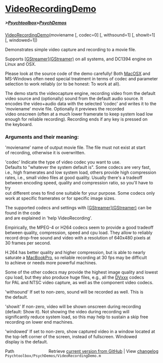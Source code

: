 # [VideoRecordingDemo](VideoRecordingDemo)
##### >[Psychtoolbox](Psychtoolbox)>[PsychDemos](PsychDemos)

[VideoRecordingDemo](VideoRecordingDemo)(moviename [, codec=0] [, withsound=1] [, showit=1] [, windowed=1])  
  
Demonstrates simple video capture and recording to a movie file.  
  
Supports [[GStreamer](GStreamer)][(GStreamer)]((GStreamer)) on all systems, and DC1394 engine on Linux and OSX.  
  
Please look at the source code of the demo carefully! Both [MacOSX](MacOSX) and  
MS-Windows often need special treatment in terms of codec and parameter  
selection to work reliably (or to be honest: To work at all).  
  
The demo starts the videocapture engine, recording video from the default  
video source and (optionally) sound from the default audio source. It  
encodes the video+audio data with the selected 'codec' and writes it to the  
'moviename' movie file. Optionally it previews the recorded  
video onscreen (often at a much lower framerate to keep system load low  
enough for reliable recording). Recording ends if any key is pressed on  
the keyboard.  
  
### Arguments and their meaning:  
  
'moviename' name of output movie file. The file must not exist at start  
of recording, otherwise it is overwritten.  
  
'codec' Indicate the type of video codec you want to use.  
Defaults to "whatever the system default is". Some codecs are very fast,  
i.e., high framerates and low system load, others provide high compression  
rates, i.e., small video files at good quality. Usually there's a tradeoff  
between encoding speed, quality and compression ratio, so you'll have to try  
out different ones to find one suitable for your purpose. Some codecs only  
work at specific framerates or for specific image sizes.  
  
The supported codecs and settings with [[GStreamer](GStreamer)][(GStreamer)]((GStreamer)) can be found in the code  
and are explained in 'help VideoRecording'.  
  
Empirically, the MPEG-4 or H264 codecs seem to provide a good tradeoff  
between quality, compression, speed and cpu load. They allow to reliably  
record drop-free sound and video with a resolution of 640x480 pixels at  
30 frames per second.  
  
H.264 has better quality and higher compression, but is able to nearly  
saturate a [MacBookPro](MacBookPro), so reliable recording at 30 fps may be difficult  
to achieve or needs more powerful machines.  
  
Some of the other codecs may provide the highest image quality and lowest  
cpu load, but they also produce huge files, e.g., all the [DVxxx](DVxxx) codecs  
for PAL and NTSC video capture, as well as the component video codecs.  
  
'withsound' If set to non-zero, sound will be recorded as well. This is  
the default.  
  
'showit' If non-zero, video will be shown onscreen during recording  
(default: Show it). Not showing the video during recording will  
significantly reduce system load, so this may help to sustain a skip free  
recording on lower end machines.  
  
'windowed' If set to non-zero, show captured video in a window located at  
the top-left corner of the screen, instead of fullscreen. Windowed  
display is the default.  
  




<div class="code_header" style="text-align:right;">
  <span style="float:left;">Path&nbsp;&nbsp;</span> <span class="counter">Retrieve <a href=
  "https://raw.github.com/Psychtoolbox-3/Psychtoolbox-3/beta/Psychtoolbox/PsychDemos/VideoRecordingDemo.m">current version from GitHub</a> | View <a href=
  "https://github.com/Psychtoolbox-3/Psychtoolbox-3/commits/beta/Psychtoolbox/PsychDemos/VideoRecordingDemo.m">changelog</a></span>
</div>
<div class="code">
  <code>Psychtoolbox/PsychDemos/VideoRecordingDemo.m</code>
</div>

